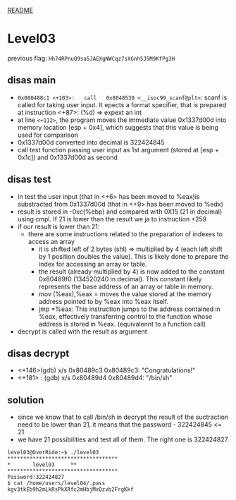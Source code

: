 [README](../README.md)
# Level03
previous flag: `Hh74RPnuQ9sa5JAEXgNWCqz7sXGnh5J5M9KfPg3H`

## disas main
- `0x080488c1 <+103>:	call   0x8048530 <__isoc99_scanf@plt>`: scanf is called for taking user input. It epects a format specifier, that is prepared at instruction <+87>: (%d) => expext an int
- at line `<+112>`, the program moves the immediate value 0x1337d00d into memory location [esp + 0x4], which suggests that this value is being used for comparison
- 0x1337d00d converted into decimal is 322424845
- call test function passing user input as 1st argument (stored at [esp + 0x1c]) and 0x1337d00d as second

## disas test
- in test the user input (that in <+6> has been moved to %eax)is substracted from 0x1337d00d (that in <+9> has been moved to %edx)
- result is stored in -0xc(%ebp) and compared with 0X15 (21 in decimal) using cmpl. If 21 is lower than the result we ja to instruction +259
- if our result is lower than 21:
   - there are some instructions related to the preparation of indexes to access an array
      - it is shifted left of 2 bytes (shl) => multiplied by 4 (each left shift by 1 position doubles the value). This is likely done to prepare the index for accessing an array or table.
      - the result (already multiplied by 4) is now added to the constant 0x80489f0 (134520240 in decimal). This constant likely represents the base address of an array or table in memory.
      - mov    (%eax),%eax = moves the value stored at the memory address pointed to by %eax into %eax itself.
      - jmp *%eax: This instruction jumps to the address contained in %eax, effectively transferring control to the function whose address is stored in %eax. (equivalennt to a function call)
- decrypt is called with the result as argument

## disas decrypt
- <+146>(gdb) x/s 0x80489c3
0x80489c3:	 "Congratulations!"
- <+181> : (gdb) x/s 0x80489d4
0x80489d4:	 "/bin/sh"

## solution
- since we know that to call /bin/sh in decrypt the result of the suctraction need to be lower than 21, it means that the password - 322424845 <= 21 
- we have 21 possibilities and test all of them. The right one is 322424827.
```
level03@OverRide:~$ ./level03
***********************************
*		level03		**
***********************************
Password:322424827
$ cat /home/users/level04/.pass
kgv3tkEb9h2mLkRsPkXRfc2mHbjMxQzvb2FrgKkf
```





